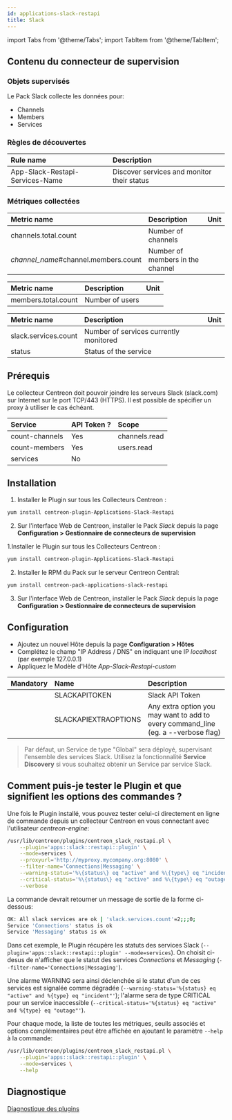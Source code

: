 ```yaml
---
id: applications-slack-restapi
title: Slack
---
```

import Tabs from '@theme/Tabs';
import TabItem from '@theme/TabItem';


## Contenu du connecteur de supervision

### Objets supervisés

Le Pack Slack collecte les données pour:
* Channels
* Members
* Services

### Règles de découvertes

<Tabs groupId="sync">
<TabItem value="Services" label="Services">

| Rule name                       | Description                                |
| :------------------------------ | :----------------------------------------- |
| App-Slack-Restapi-Services-Name | Discover services and monitor their status |

</TabItem>
</Tabs>

### Métriques collectées

<Tabs groupId="sync">
<TabItem value="Count-channels" label="Count-channels">

| Metric name                            | Description                      | Unit |
| :------------------------------------- | :------------------------------- | :--- |
| channels.total.count                   | Number of channels               |      |
| *channel\_name*\#channel.members.count | Number of members in the channel |      |

</TabItem>
<TabItem value="Count-members" label="Count-members">

| Metric name         | Description     | Unit |
| :-------------------| :-------------- | :--- |
| members.total.count | Number of users |      |

</TabItem>
<TabItem value="Services" label="Services">

| Metric name          | Description                            | Unit |
| :------------------- | :------------------------------------- | :--- |
| slack.services.count | Number of services currently monitored |      |
| status               | Status of the service                  |      |

</TabItem>
</Tabs>

## Prérequis

Le collecteur Centreon doit pouvoir joindre les serveurs Slack (slack.com) sur Internet sur le port TCP/443 (HTTPS).
Il est possible de spécifier un proxy à utiliser le cas échéant.

| Service        | API Token ?    | Scope         |
| :------------- | :------------- | :------------ |
| count-channels | Yes            | channels.read |
| count-members  | Yes            | users.read    |
| services       | No             |               |

## Installation

<Tabs groupId="sync">
<TabItem value="Online License" label="Online License">

1. Installer le Plugin sur tous les Collecteurs Centreon :

```bash
yum install centreon-plugin-Applications-Slack-Restapi
```

2. Sur l'interface Web de Centreon, installer le Pack *Slack* depuis la page **Configuration > Gestionnaire de connecteurs de supervision**

</TabItem>
<TabItem value="Offline License" label="Offline License">

1.Installer le Plugin sur tous les Collecteurs Centreon :

```bash
yum install centreon-plugin-Applications-Slack-Restapi
```

2. Installer le RPM du Pack sur le serveur Centreon Central:

```bash
yum install centreon-pack-applications-slack-restapi
```

3. Sur l'interface Web de Centreon, installer le Pack *Slack* depuis la page **Configuration > Gestionnaire de connecteurs de supervision**

</TabItem>
</Tabs>

## Configuration

* Ajoutez un nouvel Hôte depuis la page **Configuration > Hôtes**
* Complétez le champ "IP Address / DNS" en indiquant une IP *localhost* (par exemple 127.0.0.1)
* Appliquez le Modèle d'Hôte *App-Slack-Restapi-custom*

| Mandatory | Name                 | Description                                                                        |
| :-------- | :------------------- | :--------------------------------------------------------------------------------- |
|           | SLACKAPITOKEN        | Slack API Token                                                                    |
|           | SLACKAPIEXTRAOPTIONS | Any extra option you may want to add to every command\_line (eg. a --verbose flag) |

> Par défaut, un Service de type "Global" sera déployé, supervisant l'ensemble des services Slack.
> Utilisez la fonctionnalité **Service Discovery** si vous souhaitez obtenir un Service par service Slack.

## Comment puis-je tester le Plugin et que signifient les options des commandes ?

Une fois le Plugin installé, vous pouvez tester celui-ci directement en ligne de commande
depuis un collecteur Centreon en vous connectant avec l'utilisateur *centreon-engine*:

```bash
/usr/lib/centreon/plugins/centreon_slack_restapi.pl \
    --plugin='apps::slack::restapi::plugin' \
    --mode=services \
    --proxyurl='http://myproxy.mycompany.org:8080' \
    --filter-name='Connections|Messaging' \
    --warning-status='%\{status\} eq "active" and %\{type\} eq "incident"' \
    --critical-status='%\{status\} eq "active" and %\{type\} eq "outage"' \
    --verbose
```

La commande devrait retourner un message de sortie de la forme ci-dessous:

```bash
OK: All slack services are ok | 'slack.services.count'=2;;;0;
Service 'Connections' status is ok
Service 'Messaging' status is ok
```

Dans cet exemple, le Plugin récupère les statuts des services Slack (```--plugin='apps::slack::restapi::plugin' --mode=services```).
On choisit ci-desus de n'afficher que le statut des services *Connections* et *Messaging*
(```--filter-name='Connections|Messaging'```).

Une alarme WARNING sera ainsi déclenchée si le statut d'un de ces services est signalée comme dégradée (```--warning-status='%{status} eq "active" and %{type} eq "incident"'```);
l'alarme sera de type CRITICAL pour un service inaccessible (```--critical-status='%{status} eq "active" and %{type} eq "outage"'```).

Pour chaque mode, la liste de toutes les métriques, seuils associés et options complémentaires peut être affichée 
en ajoutant le paramètre ```--help``` à la commande:

```bash
/usr/lib/centreon/plugins/centreon_slack_restapi.pl \
    --plugin='apps::slack::restapi::plugin' \
    --mode=services \
    --help
```

## Diagnostique

[Diagnostique des plugins](../getting-started/how-to-guides/troubleshooting-plugins.md)
